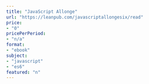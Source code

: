 ```yaml
---
title: "JavaScript Allonge"
url: "https://leanpub.com/javascriptallongesix/read"
price: 
- "0"
pricePerPeriod: 
- "n/a"
format: 
- "ebook"
subject: 
- "javascript"
- "es6"
featured: "n"
---
```

